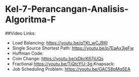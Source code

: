 # Kel-7-Perancangan-Analisis-Algoritma-F

##Video Links:

<ul>
    <li>Load Balancing: <a href="https://youtu.be/qTKt_wCJ9XI"> https://youtu.be/qTKt_wCJ9XI </a></li>
    <li>Single Source Shortest Path: <a href="https://youtu.be/p7EaAx3jeFw"> https://youtu.be/p7EaAx3jeFw </a> </li>
    <li>Huffman Code: </li>
    <li>Coin Change: <a href="https://youtu.be/xDkcK67jUQs"> https://youtu.be/xDkcK67jUQs </a> </li>
    <li>Fractional <a href="https://youtu.be/TjQtcYfJ-3g"> https://youtu.be/TjQtcYfJ-3g </a> Knapsack: </li>
    <li>Job Scheduling Problem: <a href="https://youtu.be/GAC58pMq5EA"> https://youtu.be/GAC58pMq5EA </a> </li>
</ul>